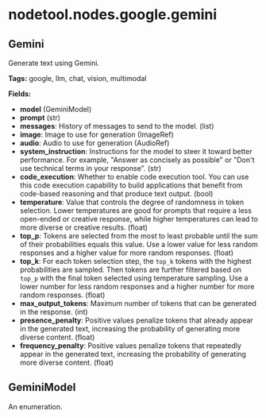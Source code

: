 # nodetool.nodes.google.gemini

## Gemini

Generate text using Gemini.

**Tags:** google, llm, chat, vision, multimodal

**Fields:**
- **model** (GeminiModel)
- **prompt** (str)
- **messages**: History of messages to send to the model. (list)
- **image**: Image to use for generation (ImageRef)
- **audio**: Audio to use for generation (AudioRef)
- **system_instruction**: Instructions for the model to steer it toward better performance.
        For example, "Answer as concisely as possible" or "Don't use technical
        terms in your response".
         (str)
- **code_execution**: Whether to enable code execution tool. 
        You can use this code execution capability to build applications that 
        benefit from code-based reasoning and that produce text output.
         (bool)
- **temperature**: Value that controls the degree of randomness in token selection.
        Lower temperatures are good for prompts that require a less open-ended or
        creative response, while higher temperatures can lead to more diverse or
        creative results.
         (float)
- **top_p**: Tokens are selected from the most to least probable until the sum
        of their probabilities equals this value. Use a lower value for less
        random responses and a higher value for more random responses.
         (float)
- **top_k**: For each token selection step, the ``top_k`` tokens with the
        highest probabilities are sampled. Then tokens are further filtered based
        on ``top_p`` with the final token selected using temperature sampling. Use
        a lower number for less random responses and a higher number for more
        random responses.
         (float)
- **max_output_tokens**: Maximum number of tokens that can be generated in the response.
       (int)
- **presence_penalty**: Positive values penalize tokens that already appear in the
        generated text, increasing the probability of generating more diverse
        content.
         (float)
- **frequency_penalty**: Positive values penalize tokens that repeatedly appear in the
        generated text, increasing the probability of generating more diverse
        content.
         (float)


## GeminiModel

An enumeration.

